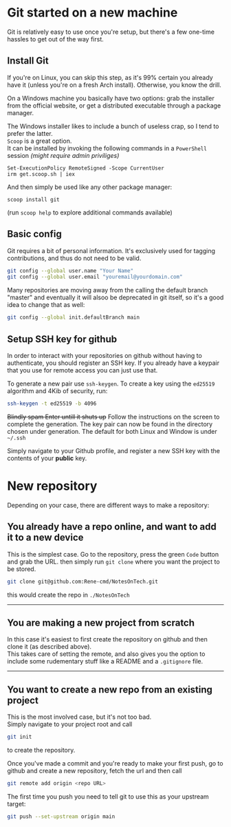 Git started on a new machine
=========================================

Git is relatively easy to use once you're setup, but there's a few one-time hassles to get out of the way first.

## Install Git
If you're on Linux, you can skip this step, as it's 99% certain you already have it (unless you're on a fresh Arch install). Otherwise, you know the drill.

On a Windows machine you basically have two options: grab the installer from the official website, or get a distributed executable through a package manager.

The Windows installer likes to include a bunch of useless crap, so I tend to prefer the latter.  
`Scoop` is a great option.  
It can be installed by invoking the following commands in a `PowerShell` session _(might require admin priviliges)_

```pwsh
Set-ExecutionPolicy RemoteSigned -Scope CurrentUser
irm get.scoop.sh | iex
```

And then simply be used like any other package manager:
```pwsh
scoop install git
```
(run `scoop help` to explore additional commands available)

## Basic config
Git requires a bit of personal information. It's exclusively used for tagging contributions, and thus do not need to be valid.

```sh
git config --global user.name "Your Name"
git config --global user.email "youremail@yourdomain.com"
```

Many repositories are moving away from the calling the default branch "master" and eventually it will alsoo be deprecated in git itself, so it's a good idea to change that as well:

```sh
git config --global init.defaultBranch main
```

## Setup SSH key for github
In order to interact with your repositories on github without having to authenticate, you should register an SSH key.
If you already have a keypair that you use for remote access you can just use that.

To generate a new pair use `ssh-keygen`. To create a key using the `ed25519` algorithm and 4Kib of security, run:
```sh
ssh-keygen -t ed25519 -b 4096
```

~~Blindly spam Enter untill it shuts up~~ Follow the instructions on the screen to complete the generation.
The key pair can now be found in the directory chosen under generation. The default for both Linux and Window is under `~/.ssh`

Simply navigate to your Github profile, and register a new SSH key with the contents of your **public** key.




New repository
====================================================

Depending on your case, there are different ways to make a repository:

## You already have a repo online, and want to add it to a new device
This is the simplest case. Go to the repository, press the green `Code` button and grab the URL.
then simply run `git clone` where you want the project to be stored.
```sh
git clone git@github.com:Rene-cmd/NotesOnTech.git
```
this would create the repo in `./NotesOnTech`

---

## You are making a new project from scratch
In this case it's easiest to first create the repository on github and then clone it (as described above).  
This takes care of setting the remote, and also gives you the option to include some rudementary stuff like a README and a `.gitignore` file.

---

## You want to create a new repo from an existing project
This is the most involved case, but it's not too bad.  
Simply navigate to your project root and call

```sh
git init
```
to create the repository.

Once you've made a commit and you're ready to make your first push, go to github and create a new repository, fetch the url and then call
```sh
git remote add origin <repo URL>
```
The first time you push you need to tell git to use this as your upstream target:
```sh
git push --set-upstream origin main
```